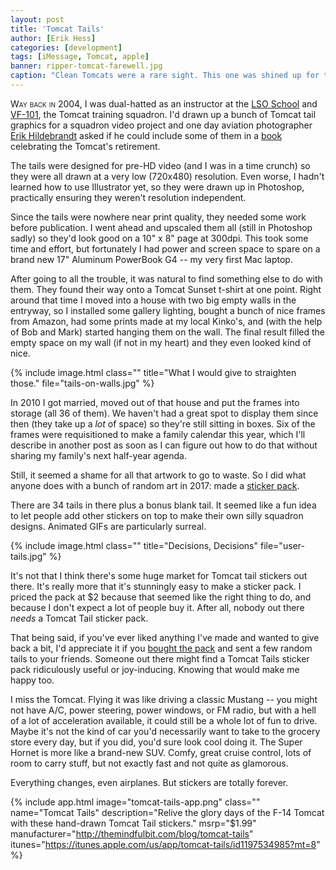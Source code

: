 ```yaml
---
layout: post
title: 'Tomcat Tails'
author: [Erik Hess]
categories: [development]
tags: [iMessage, Tomcat, apple]
banner: ripper-tomcat-farewell.jpg
caption: "Clean Tomcats were a rare sight. This one was shined up for the VF-11 Tomcat Farewell ceremony in April 2005."
---
```


<span class="smallcaps">Way back in 2004,</span> I was dual-hatted as an instructor at the [LSO School][1] and [VF-101][2], the Tomcat training squadron. I'd drawn up a bunch of Tomcat tail graphics for a squadron video project and one day aviation photographer [Erik Hildebrandt][3] asked if he could include some of them in a [book][4] celebrating the Tomcat's retirement.

The tails were designed for pre-HD video (and I was in a time crunch) so they were all drawn at a very low (720x480) resolution. Even worse, I hadn't learned how to use Illustrator yet, so they were drawn up in Photoshop, practically ensuring they weren't resolution independent.

Since the tails were nowhere near print quality, they needed some work before publication. I went ahead and upscaled them all (still in Photoshop sadly) so they'd look good on a 10" x 8" page at 300dpi. This took some time and effort, but fortunately I had power and screen space to spare on a brand new 17" Aluminum PowerBook G4 -- my very first Mac laptop.

After going to all the trouble, it was natural to find something else to do with them. They found their way onto a Tomcat Sunset t-shirt at one point. Right around that time I moved into a house with two big empty walls in the entryway, so I installed some gallery lighting, bought a bunch of nice frames from Amazon, had some prints made at my local Kinko's, and (with the help of Bob and Mark) started hanging them on the wall. The final result filled the empty space on my wall (if not in my heart) and they even looked kind of nice.

{% include image.html class="" title="What I would give to straighten those." file="tails-on-walls.jpg" %}

In 2010 I got married, moved out of that house and put the frames into storage (all 36 of them). We haven't had a great spot to display them since then (they take up a *lot* of space) so they're still sitting in boxes. Six of the frames were requisitioned to make a family calendar this year, which I'll describe in another post as soon as I can figure out how to do that without sharing my family's next half-year agenda.

Still, it seemed a shame for all that artwork to go to waste. So I did what anyone does with a bunch of random art in 2017: made a [sticker pack](https://appsto.re/us/j8oyhb.i?app=messages).

There are 34 tails in there plus a bonus blank tail. It seemed like a fun idea to let people add other stickers on top to make their own silly squadron designs. Animated GIFs are particularly surreal.

{% include image.html class="" title="Decisions, Decisions" file="user-tails.jpg" %}

It's not that I think there's some huge market for Tomcat tail stickers out there. It's really more that it's stunningly easy to make a sticker pack. I priced the pack at $2 because that seemed like the right thing to do, and because I don't expect a lot of people buy it. After all, nobody out there *needs* a Tomcat Tail sticker pack.

That being said, if you've ever liked anything I've made and wanted to give back a bit, I'd appreciate it if you [bought the pack](https://appsto.re/us/j8oyhb.i?app=messages) and sent a few random tails to your friends. Someone out there might find a Tomcat Tails sticker pack ridiculously useful or joy-inducing. Knowing that would make me happy too.

I miss the Tomcat. Flying it was like driving a classic Mustang -- you might not have A/C, power steering, power windows, or FM radio, but with a hell of a lot of acceleration available, it could still be a whole lot of fun to drive. Maybe it's not the kind of car you'd necessarily want to take to the grocery store every day, but if you did, you'd sure look cool doing it. The Super Hornet is more like a brand-new SUV. Comfy, great cruise control, lots of room to carry stuff, but not exactly fast and not quite as glamorous.

Everything changes, even airplanes. But stickers are totally forever.

{%
    include app.html
    image="tomcat-tails-app.png"
    class=""
    name="Tomcat Tails"
    description="Relive the glory days of the F-14 Tomcat with these hand-drawn Tomcat Tail stickers."
    msrp="$1.99"
    manufacturer="http://themindfulbit.com/blog/tomcat-tails"
    itunes="https://itunes.apple.com/us/app/tomcat-tails/id1197534985?mt=8"
%}

[1]:	https://www.youtube.com/watch?v=mV1XDihwJ1s
[2]:	https://en.wikipedia.org/wiki/VFA-101
[3]:	http://www.vulturesrow.com/
[4]:	https://www.amazon.com/Anytime-Baby-Hail-Farewell-Tomcat/dp/0967404053/ref=sr_1_1?ie=UTF8&qid=1489007186&sr=8-1&keywords=anytime+baby
